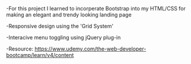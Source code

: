 
-For this project I learned to incorperate Bootstrap into my HTML/CSS for making an elegant and trendy looking landing page

-Responsive design using the 'Grid System'

-Interacive menu toggling using jQuery plug-in

-Resource: https://www.udemy.com/the-web-developer-bootcamp/learn/v4/content
